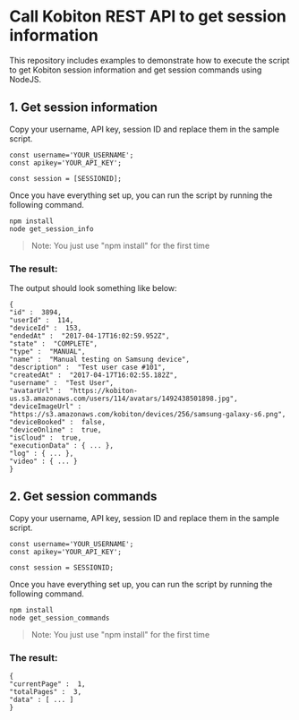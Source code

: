 # Call Kobiton REST API to get session information

This repository includes examples to demonstrate how to execute the script to get Kobiton session information and get session commands using NodeJS.
## 1. Get session information
Copy your username, API key, session ID and replace them in the sample script.
```
const username='YOUR_USERNAME';
const apikey='YOUR_API_KEY';

const session = [SESSIONID];
```
Once you have everything set up, you can run the script by running the following command.
```
npm install
node get_session_info 
```
> Note: You just use "npm install" for the first time
### The result: 
The output should look something like below:
```
{
"id" :  3894,
"userId" :  114,
"deviceId" :  153,
"endedAt" :  "2017-04-17T16:02:59.952Z",
"state" :  "COMPLETE",
"type" :  "MANUAL",
"name" :  "Manual testing on Samsung device",
"description" :  "Test user case #101",
"createdAt" :  "2017-04-17T16:02:55.182Z",
"username" :  "Test User",
"avatarUrl" :  "https://kobiton-us.s3.amazonaws.com/users/114/avatars/1492438501898.jpg",
"deviceImageUrl" :  "https://s3.amazonaws.com/kobiton/devices/256/samsung-galaxy-s6.png",
"deviceBooked" :  false,
"deviceOnline" :  true,
"isCloud" :  true,
"executionData" : { ... },
"log" : { ... },
"video" : { ... }
}
```
## 2. Get session commands
Copy your username, API key, session ID and replace them in the sample script.
```
const username='YOUR_USERNAME';
const apikey='YOUR_API_KEY';

const session = SESSIONID;
```
Once you have everything set up, you can run the script by running the following command.
```
npm install
node get_session_commands 
```
> Note: You just use "npm install" for the first time
### The result: 
```
{
"currentPage" :  1,
"totalPages" :  3,
"data" : [ ... ]
}
```